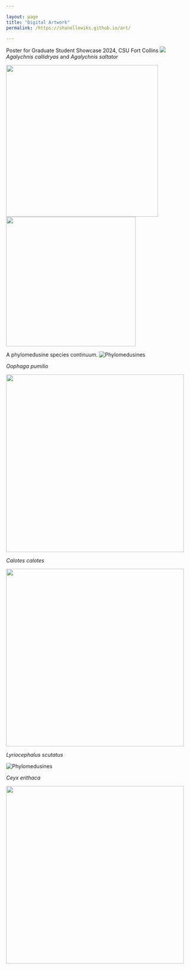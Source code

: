 ```yaml
---

layout: page
title: "Digital Artwork"
permalink: /https://shanellewiks.github.io/art/

---
```


Poster for Graduate Student Showcase 2024, CSU Fort Collins
<img src="/assets/SciArt/WHC_poster_Wikramanayake.png">  
_Agalychnis callidryas_ and _Agalychnis saltator_

<img src="/assets/Art/RETF.jpg"  width="410" height="410">  <img src="/assets/Art/Saltator.jpg"  width="350" height="350">

A phylomedusine species continuum.
![Phylomedusines](/assets/Art/Phylomedusines.png)

_Oophaga pumilio_

<img src="/assets/Art/Pumilio.png"  width="480" height="480">

_Calotes calotes_

<img src="/assets/Art/Calotes.jpg"  width="480" height="480">

_Lyriocephalus scutatus_

![Phylomedusines](/assets/Art/Lscutatus.png)

_Ceyx erithaca_

<img src="/assets/Art/DwarfKingfisher.jpg"  width="480" height="480">



